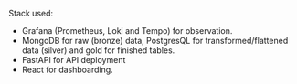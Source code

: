 Stack used:

- Grafana (Prometheus, Loki and Tempo) for observation.
- MongoDB for raw (bronze) data, PostgresQL for transformed/flattened data (silver) and gold for finished tables.
- FastAPI for API deployment
- React for dashboarding.
